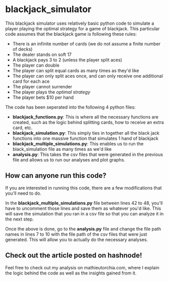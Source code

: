 # blackjack_simulator

This blackjack simulator uses relatively basic python code to simulate a player playing the optimal strategy for a game of blackjack. This particular code assumes that the blackjack game is following these rules:
- There is an infinite number of cards (we do not assume a finite number of decks)
- The dealer stands on soft 17
- A blackjack pays 3 to 2 (unless the player split aces)
- The player can double
- The player can split equal cards as many times as they'd like
- The player can only split aces once, and can only receive one additional card for each ace
- The player cannot surrender
- The player plays the *optimal strategy*
- The player bets $10 per hand

The code has been seperated into the following 4 python files:
- **blackjack_functions.py**: This is where all the necessary functions are created, such as the logic behind splitting cards, how to receive an extra card, etc.
- **blackjack_simulation.py**: This simply ties in together all the black jack functions into one massive function that simulates 1 hand of blackjack
- **blackjack_multiple_simulations.py**: This enables us to run the black_simulation file as many times as we'd like
- **analysis.py**: This takes the csv files that were generated in the previous file and allows us to run our analyses and plot graphs.

## How can anyone run this code?

If you are interested in running this code, there are a few modifications that you'll need to do.

In the **blackjack_multiple_simulations.py** file between lines 42 to 48, you'll have to uncomment those lines and save them as whatever you'd like. This will save the simulation that you ran in a csv file so that you can analyze it in the next step.

Once the above is done, go to the **analysis.py** file and change the file path names in lines 7 to 10 with the file path of the csv files that were just generated. This will allow you to actually do the necessary analyses.

## Check out the article posted on hashnode!

Feel free to check out my analysis on mathieutorchia.com, where I explain the logic behind the code as well as the insights gained from it.
